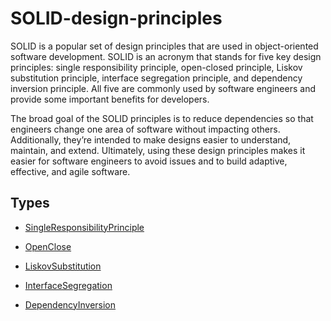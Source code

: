 # SOLID-design-principles

SOLID is a popular set of design principles that are used in object-oriented software development. SOLID is an acronym that stands for five key design principles: single responsibility principle, open-closed principle, Liskov substitution principle, interface segregation principle, and dependency inversion principle. All five are commonly used by software engineers and provide some important benefits for developers.

The broad goal of the SOLID principles is to reduce dependencies so that engineers change one area of software without impacting others. Additionally, they’re intended to make designs easier to understand, maintain, and extend. Ultimately, using these design principles makes it easier for software engineers to avoid issues and to build adaptive, effective, and agile software.

## Types

- [SingleResponsibilityPrinciple](SingleResponsibility/README.md)

- [OpenClose](OpenClose/README.md)

- [LiskovSubstitution](LiskovSubstitution/README.md)

- [InterfaceSegregation](InterfaceSegregation/README.md)

- [DependencyInversion](DependencyInversion/README.md)
